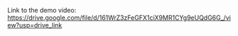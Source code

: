 Link to the demo video:
https://drive.google.com/file/d/161WrZ3zFeGFX1ciX9MR1CYg9eUQdG6G_/view?usp=drive_link
